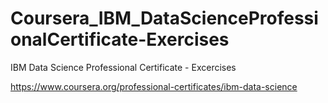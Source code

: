 # Coursera_IBM_DataScienceProfessionalCertificate-Exercises
IBM Data Science Professional Certificate - Excercises <br>

https://www.coursera.org/professional-certificates/ibm-data-science
